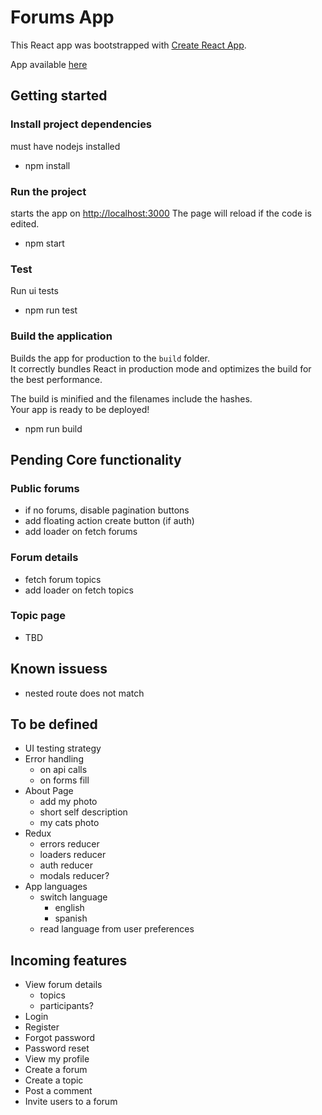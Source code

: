 # Forums App

This React app was bootstrapped with [Create React App](https://github.com/facebook/create-react-app).

App available [here](https://forums-app.herokuapp.com/)

## Getting started

### Install project dependencies

must have nodejs installed

- npm install

### Run the project

starts the app on [http://localhost:3000](http://localhost:3000)
The page will reload if the code is edited.

- npm start

### Test

Run ui tests

- npm run test

### Build the application

Builds the app for production to the `build` folder.\
It correctly bundles React in production mode and optimizes the build for the best performance.

The build is minified and the filenames include the hashes.\
Your app is ready to be deployed!

- npm run build

## Pending Core functionality

### Public forums

- if no forums, disable pagination buttons
- add floating action create button (if auth)
- add loader on fetch forums

### Forum details

- fetch forum topics
- add loader on fetch topics

### Topic page

- TBD

## Known issuess

- nested route does not match

## To be defined

- UI testing strategy
- Error handling
  - on api calls
  - on forms fill
- About Page
  - add my photo
  - short self description
  - my cats photo
- Redux
  - errors reducer
  - loaders reducer
  - auth reducer
  - modals reducer?
- App languages
  - switch language
    - english
    - spanish
  - read language from user preferences

## Incoming features

- View forum details
  - topics
  - participants?
- Login
- Register
- Forgot password
- Password reset
- View my profile
- Create a forum
- Create a topic
- Post a comment
- Invite users to a forum
